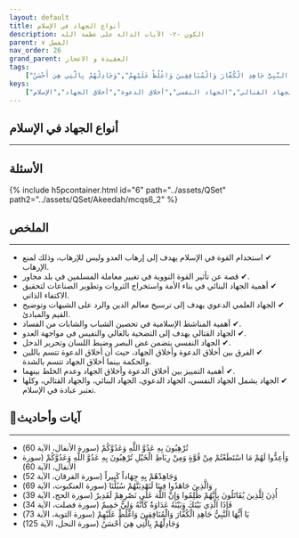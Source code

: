 ```yaml
---
layout: default
title: أنواع الجهاد في الإسلام
description: الكون -٢- الآيات الدالة على عظمة الله
parent: الفصل ٧
nav_order: 26
grand_parent: العقيدة و الاعجاز
tags: 
    ["تُرْهِبُونَ بِهِ عَدُوَّ اللَّهِ وَعَدُوَّكُمْ","وَأَعِدُّوا لَهُمْ مَا اسْتَطَعْتُمْ مِنْ قُوَّةٍ وَمِنْ رِبَاطِ الْخَيْلِ تُرْهِبُونَ بِهِ عَدُوَّ اللَّهِ وَعَدُوَّكُمْ","وَجَاهِدْهُمْ بِهِ جِهَاداً كَبِيراً","وَالَّذِينَ جَاهَدُوا فِينَا لَنَهْدِيَنَّهُمْ سُبُلَنَا","أُذِنَ لِلَّذِينَ يُقَاتَلُونَ بِأَنَّهُمْ ظُلِمُوا وَإِنَّ اللَّهَ عَلَى نَصْرِهِمْ لَقَدِيرٌ","فَإِذَا الَّذِي بَيْنَكَ وَبَيْنَهُ عَدَاوَةٌ كَأَنَّهُ وَلِيٌّ حَمِيمٌ","يَا أَيُّهَا النَّبِيُّ جَاهِدِ الْكُفَّارَ وَالْمُنَافِقِينَ وَاغْلُظْ عَلَيْهِمْ","وَجَادِلْهُمْ بِالَّتِي هِيَ أَحْسَنُ"]
keys:
    ["الجهاد","القوة","الجهاد البنائي","الجهاد العلمي الدعوي","المناشط الإسلامية","الجهاد القتالي","الجهاد النفسي","أخلاق الدعوة","أخلاق الجهاد","الإسلام"]
---
```

## ‏أنواع الجهاد في الإسلام
***
## الأسئلة 
{% include h5pcontainer.html id="6" path="../assets/QSet" path2="../assets/QSet/Akeedah/mcqs6_2" %}
## الملخص
***
- ‏✔ استخدام القوة في الإسلام يهدف إلى إرهاب العدو وليس للإرهاب، وذلك لمنع الإرهاب. 
- ‏✔ قصة عن تأثير القوة النووية في تغيير معاملة المسلمين في بلد مجاور. 
- ‏✔ أهمية الجهاد البنائي في بناء الأمة واستخراج الثروات وتطوير الصناعات لتحقيق الاكتفاء الذاتي. 
- ‏✔ الجهاد العلمي الدعوي يهدف إلى ترسيخ معالم الدين والرد على الشبهات وتوضيح القيم والمبادئ. 
- ‏✔ أهمية المناشط الإسلامية في تحصين الشباب والشابات من الفساد. 
- ‏✔ الجهاد القتالي يهدف إلى التضحية بالغالي والنفيس في مواجهة العدو. 
- ‏✔ الجهاد النفسي يتضمن غض البصر وضبط اللسان وتحرير الدخل. 
- ‏✔ الفرق بين أخلاق الدعوة وأخلاق الجهاد، حيث أن أخلاق الدعوة تتسم باللين والحكمة بينما أخلاق الجهاد تتسم بالشدة. 
- ‏✔ أهمية التمييز بين أخلاق الدعوة وأخلاق الجهاد وعدم الخلط بينهما. 
- ‏✔ الجهاد يشمل الجهاد النفسي، الجهاد الدعوي، الجهاد البنائي، والجهاد القتالي، وكلها تعتبر عبادة في الإسلام. 

## 📜آيات وأحاديث
***
- ‏تُرْهِبُونَ بِهِ عَدُوَّ اللَّهِ وَعَدُوَّكُمْ (سورة الأنفال، الآية 60)
- ‏وَأَعِدُّوا لَهُمْ مَا اسْتَطَعْتُمْ مِنْ قُوَّةٍ وَمِنْ رِبَاطِ الْخَيْلِ تُرْهِبُونَ بِهِ عَدُوَّ اللَّهِ وَعَدُوَّكُمْ (سورة الأنفال، الآية 60)
- ‏وَجَاهِدْهُمْ بِهِ جِهَاداً كَبِيراً (سورة الفرقان، الآية 52)
- ‏وَالَّذِينَ جَاهَدُوا فِينَا لَنَهْدِيَنَّهُمْ سُبُلَنَا (سورة العنكبوت، الآية 69)
- ‏أُذِنَ لِلَّذِينَ يُقَاتَلُونَ بِأَنَّهُمْ ظُلِمُوا وَإِنَّ اللَّهَ عَلَى نَصْرِهِمْ لَقَدِيرٌ (سورة الحج، الآية 39)
- ‏فَإِذَا الَّذِي بَيْنَكَ وَبَيْنَهُ عَدَاوَةٌ كَأَنَّهُ وَلِيٌّ حَمِيمٌ (سورة فصلت، الآية 34)
- ‏يَا أَيُّهَا النَّبِيُّ جَاهِدِ الْكُفَّارَ وَالْمُنَافِقِينَ وَاغْلُظْ عَلَيْهِمْ (سورة التوبة، الآية 73)
- ‏وَجَادِلْهُمْ بِالَّتِي هِيَ أَحْسَنُ (سورة النحل، الآية 125)

